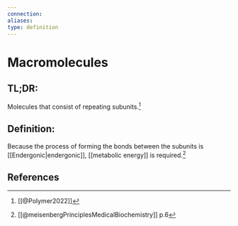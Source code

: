 ```yaml
---
connection:
aliases: 
type: definition
---
```


# Macromolecules

## TL;DR:
Molecules that consist of repeating subunits.[^1]

## Definition:
Because the process of forming the bonds between the subunits is [[Endergonic|endergonic]], [[metabolic energy]] is required.[^2]

## References

[^1]: [[@Polymer2022]]
[^2]: [[@meisenbergPrinciplesMedicalBiochemistry]] p.6